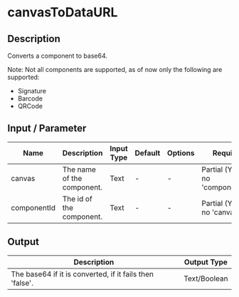 # canvasToDataURL

## Description

Converts a component to base64.

Note: Not all components are supported, as of now only the following are supported:

- Signature
- Barcode
- QRCode

## Input / Parameter

| Name | Description | Input Type | Default | Options | Required |
| ------ | ------ | ------ | ------ | ------ | ------ |
| canvas | The name of the component. | Text | - | - | Partial (Yes if no 'componentId'.) |
| componentId | The id of the component. | Text | - | - | Partial (Yes if no 'canvas'.) |

## Output

| Description | Output Type |
| ------ | ------ |
| The base64 if it is converted, if it fails then 'false'. | Text/Boolean |